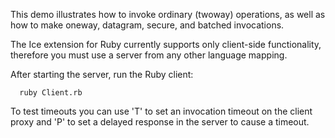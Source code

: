 This demo illustrates how to invoke ordinary (twoway) operations, as
well as how to make oneway, datagram, secure, and batched invocations.

The Ice extension for Ruby currently supports only client-side
functionality, therefore you must use a server from any other language
mapping.

After starting the server, run the Ruby client:

      ruby Client.rb

To test timeouts you can use 'T' to set an invocation timeout on the client
proxy and 'P' to set a delayed response in the server to cause a timeout.

